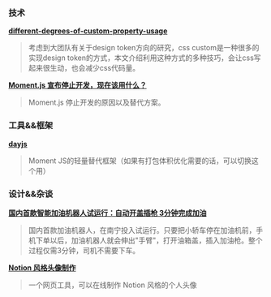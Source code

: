 ### 技术
**[different-degrees-of-custom-property-usage](https://css-tricks.com/different-degrees-of-custom-property-usage/)**
> 考虑到大团队有关于design token方向的研究，css custom是一种很多的实现design token的方式，本文介绍利用这种方式的多种技巧，会让css写起来很生动，也会减少css代码量。


**[Moment.js 宣布停止开发，现在该用什么？](https://zhuanlan.zhihu.com/p/250152267)**
> Moment.js 停止开发的原因以及替代方案。

### 工具&&框架
**[dayjs](https://github.com/iamkun/dayjs)**
> Moment JS的轻量替代框架（如果有打包体积优化需要的话，可以切换这个用）


### 设计&&杂谈

**[国内首款智能加油机器人试运行：自动开盖插枪 3分钟完成加油](https://news.mydrivers.com/1/782/782460.html)**
> 国内首款加油机器人，在南宁投入试运行。只要把小轿车停在加油机前，手机下单以后，加油机器人就会伸出"手臂"，打开油箱盖，插入加油枪。整个过程仅需3分钟，司机不需要下车。


**[Notion 风格头像制作](https://notion-avatar.vercel.app/zh)**
> 一个网页工具，可以在线制作 Notion 风格的个人头像
